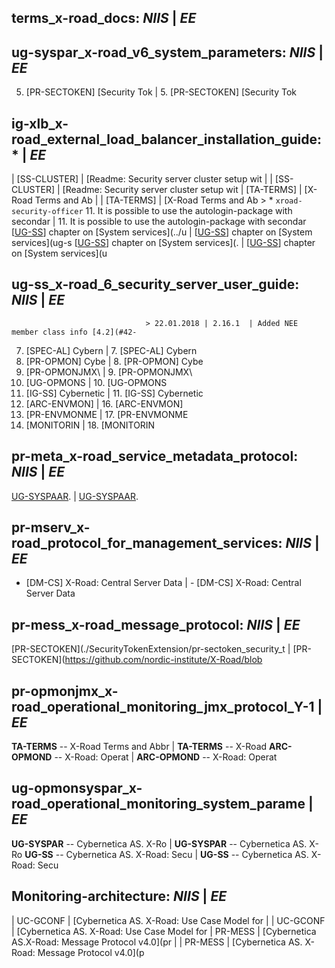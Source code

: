 ## terms_x-road_docs: *NIIS*				      |	*EE*
## ug-syspar_x-road_v6_system_parameters: *NIIS*	      |	*EE*
5.  <a id="Ref_PR-SECTOKEN"></a>\[PR-SECTOKEN\] [Security Tok |	5.  <a id="Ref_PR-SECTOKEN"></a>\[PR-SECTOKEN\] [Security Tok
## ig-xlb_x-road_external_load_balancer_installation_guide: * |	*EE*
| \[SS-CLUSTER\] | [Readme: Security server cluster setup wit |	| \[SS-CLUSTER\] | [Readme: Security server cluster setup wit
| <a name="Ref_TERMS"></a>\[TA-TERMS\] | [X-Road Terms and Ab |	| <a name="Ref_TERMS"></a>\[TA-TERMS\] | [X-Road Terms and Ab
							      >	   * `xroad-security-officer`
11. It is possible to use the autologin-package with secondar |	11. It is possible to use the autologin-package with secondar
\[[UG-SS](#13-references)\] chapter on [System services](../u |	\[[UG-SS](#13-references)\] chapter on [System services](ug-s
   \[[UG-SS](#13-references)\] chapter on [System services](. |	   \[[UG-SS](#13-references)\] chapter on [System services](u
## ug-ss_x-road_6_security_server_user_guide: *NIIS*	      |	*EE*
							      >	22.01.2018 | 2.16.1  | Added NEE member class info [4.2](#42-
7.  <a id="Ref_SPEC-AL" class="anchor"></a>\[SPEC-AL\] Cybern |	7.  <a id="Ref_SPEC-AL" class="anchor"></a>\[SPEC-AL\] Cybern
8.  <a id="Ref_PR-OPMON" class="anchor"></a>\[PR-OPMON\] Cybe |	8.  <a id="Ref_PR-OPMON" class="anchor"></a>\[PR-OPMON\] Cybe
9.  <a id="Ref_PR-OPMONJMX" class="anchor"></a>\[PR-OPMONJMX\ |	9.  <a id="Ref_PR-OPMONJMX" class="anchor"></a>\[PR-OPMONJMX\
10. <a id="Ref_UG-OPMONSYSPAR" class="anchor"></a>\[UG-OPMONS |	10. <a id="Ref_UG-OPMONSYSPAR" class="anchor"></a>\[UG-OPMONS
11. <a id="Ref_IG-SS" class="anchor"></a>\[IG-SS\] Cybernetic |	11. <a id="Ref_IG-SS" class="anchor"></a>\[IG-SS\] Cybernetic
16. <a id="Ref_ARC-ENVMON" class="anchor"></a>\[ARC-ENVMON\]  |	16. <a id="Ref_ARC-ENVMON" class="anchor"></a>\[ARC-ENVMON\] 
17. <a id="Ref_PR-ENVMONMES" class="anchor"></a>\[PR-ENVMONME |	17. <a id="Ref_PR-ENVMONMES" class="anchor"></a>\[PR-ENVMONME
18. <a id="Ref_MONITORING_XSD" class="anchor"></a>\[MONITORIN |	18. <a id="Ref_MONITORING_XSD" class="anchor"></a>\[MONITORIN
## pr-meta_x-road_service_metadata_protocol: *NIIS*	      |	*EE*
[UG-SYSPAAR](ug-syspar_x-road_v6_system_parameters.md).	      |	[UG-SYSPAAR](ug-syspar_x-road_v7_system_parameters.md).
## pr-mserv_x-road_protocol_for_management_services: *NIIS*   |	*EE*
- <a name="Ref_DM-CS"></a>[DM-CS] X-Road: Central Server Data |	- <a name="Ref_DM-CS"></a>[DM-CS] X-Road: Central Server Data
## pr-mess_x-road_message_protocol: *NIIS*		      |	*EE*
[PR-SECTOKEN](./SecurityTokenExtension/pr-sectoken_security_t |	[PR-SECTOKEN](https://github.com/nordic-institute/X-Road/blob
## pr-opmonjmx_x-road_operational_monitoring_jmx_protocol_Y-1 |	*EE*
<a name="Ref_TERMS"></a>**TA-TERMS** -- X-Road Terms and Abbr |	<a name="Ref_TERMS" class="anchor"></a>**TA-TERMS** -- X-Road
<a name="Ref_ARC-OPMOND"></a>**ARC-OPMOND** -- X-Road: Operat |	<a name="Ref_ARC-OPMOND"></a>**ARC-OPMOND** -- X-Road: Operat
## ug-opmonsyspar_x-road_operational_monitoring_system_parame |	*EE*
<a name="UG-SYSPAR"></a>**UG-SYSPAR** -- Cybernetica AS. X-Ro |	<a name="UG-SYSPAR"></a>**UG-SYSPAR** -- Cybernetica AS. X-Ro
<a name="UG-SS"></a>**UG-SS** -- Cybernetica AS. X-Road: Secu |	<a name="UG-SS"></a>**UG-SS** -- Cybernetica AS. X-Road: Secu
## Monitoring-architecture: *NIIS*			      |	*EE*
| UC-GCONF      | [Cybernetica AS. X-Road: Use Case Model for |	| UC-GCONF      | [Cybernetica AS. X-Road: Use Case Model for
| PR-MESS | [Cybernetica AS.X-Road: Message Protocol v4.0](pr |	| PR-MESS | [Cybernetica AS. X-Road: Message Protocol v4.0](p
